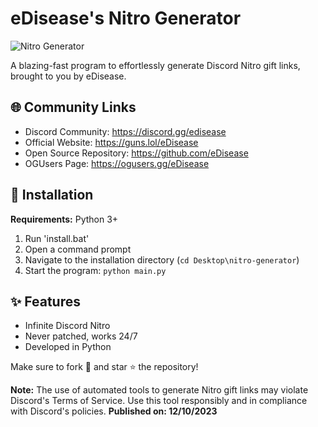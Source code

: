 # eDisease's Nitro Generator

![Nitro Generator](https://cdn.discordapp.com/attachments/1183488452952592474/1183489252282077194/nitro-generator.png?ex=65888541&is=65761041&hm=41264c6e19712c73ac840a22e9bf22505d4dd19676f58614f7c9d151d6652705&)

A blazing-fast program to effortlessly generate Discord Nitro gift links, brought to you by eDisease.

## 🌐 Community Links

- Discord Community: https://discord.gg/edisease
- Official Website: https://guns.lol/eDisease
- Open Source Repository: https://github.com/eDisease
- OGUsers Page: https://ogusers.gg/eDisease

## 🚀 Installation

**Requirements:** Python 3+

1. Run 'install.bat'
2. Open a command prompt
3. Navigate to the installation directory (`cd Desktop\nitro-generator`)
4. Start the program: `python main.py`

## ✨ Features

- Infinite Discord Nitro
- Never patched, works 24/7
- Developed in Python

Make sure to fork 🍴 and star ⭐️ the repository!

**Note:** The use of automated tools to generate Nitro gift links may violate Discord's Terms of Service. Use this tool responsibly and in compliance with Discord's policies.
**Published on: 12/10/2023**
